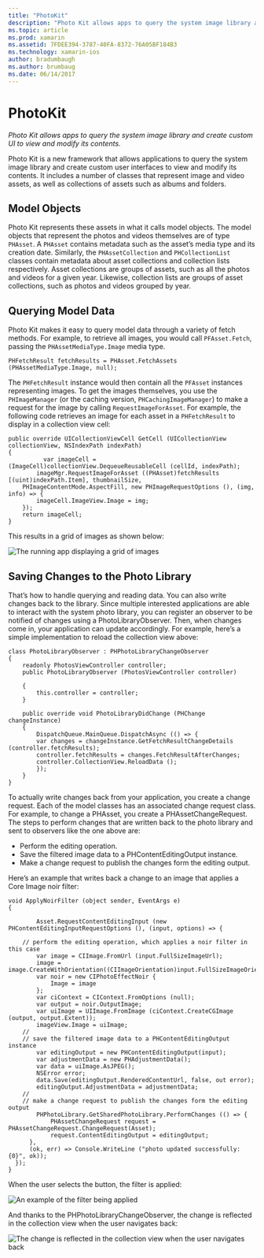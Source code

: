 ```yaml
---
title: "PhotoKit"
description: "Photo Kit allows apps to query the system image library and create custom UI to view and modify its contents."
ms.topic: article
ms.prod: xamarin
ms.assetid: 7FDEE394-3787-40FA-8372-76A05BF184B3
ms.technology: xamarin-ios
author: bradumbaugh
ms.author: brumbaug
ms.date: 06/14/2017
---
```


# PhotoKit

_Photo Kit allows apps to query the system image library and create custom UI to view and modify its contents._

Photo Kit is a new framework that allows applications to query the system image library and create custom user interfaces to view and modify its contents. It includes a number of classes that represent image and video assets, as well as collections of assets such as albums and folders.

## Model Objects
Photo Kit represents these assets in what it calls model objects. The model objects that represent the photos and videos themselves are of type `PHAsset`. A `PHAsset` contains metadata such as the asset’s media type and its creation date.
Similarly, the `PHAssetCollection` and `PHCollectionList` classes contain metadata about asset collections and collection lists respectively. Asset collections are groups of assets, such as all the photos and videos for a given year. Likewise, collection lists are groups of asset collections, such as photos and videos grouped by year.

## Querying Model Data
Photo Kit makes it easy to query model data through a variety of fetch methods. For example, to retrieve all images, you would call `PFAsset.Fetch`, passing the `PHAssetMediaType.Image` media type.

	PHFetchResult fetchResults = PHAsset.FetchAssets (PHAssetMediaType.Image, null);

The `PHFetchResult` instance would then contain all the `PFAsset` instances representing images. To get the images themselves, you use the `PHImageManager` (or the caching version, `PHCachingImageManager`) to make a request for the image by calling `RequestImageForAsset`. For example, the following code retrieves an image for each asset in a `PHFetchResult` to display in a collection view cell:


	public override UICollectionViewCell GetCell (UICollectionView collectionView, NSIndexPath indexPath)
	{
		      var imageCell = (ImageCell)collectionView.DequeueReusableCell (cellId, indexPath);
		 	imageMgr.RequestImageForAsset ((PHAsset)fetchResults [(uint)indexPath.Item], thumbnailSize,
	   	PHImageContentMode.AspectFill, new PHImageRequestOptions (), (img, info) => {
	     	imageCell.ImageView.Image = img;
	   	});
	   	return imageCell;
	}

This results in a grid of images as shown below:

![](photokit-images/image4.png "The running app displaying a grid of images")
 
## Saving Changes to the Photo Library

That’s how to handle querying and reading data. You can also write changes back to the library. Since multiple interested applications are able to interact with the system photo library, you can register an observer to be notified of changes using a PhotoLibraryObserver. Then, when changes come in, your application can update accordingly. For example, here’s a simple implementation to reload the collection view above:

	class PhotoLibraryObserver : PHPhotoLibraryChangeObserver
	{
  		readonly PhotosViewController controller;
  		public PhotoLibraryObserver (PhotosViewController controller)
  		
  		{
    		this.controller = controller;
  		}
  	
  		public override void PhotoLibraryDidChange (PHChange changeInstance)
  		{
    		DispatchQueue.MainQueue.DispatchAsync (() => {
      		var changes = changeInstance.GetFetchResultChangeDetails (controller.fetchResults);
    	  	controller.fetchResults = changes.FetchResultAfterChanges;
      		controller.CollectionView.ReloadData ();
    		});
  		}
	}
	
To actually write changes back from your application, you create a change request. Each of the model classes has an associated change request class. For example, to change a PHAsset, you create a PHAssetChangeRequest. The steps to perform changes that are written back to the photo library and sent to observers like the one above are:

-	Perform the editing operation.
-	Save the filtered image data to a PHContentEditingOutput instance.
-	Make a change request to publish the changes form the editing output.

Here’s an example that writes back a change to an image that applies a Core Image noir filter:

	void ApplyNoirFilter (object sender, EventArgs e)
	{
  			
  			Asset.RequestContentEditingInput (new PHContentEditingInputRequestOptions (), (input, options) => {
    		
    	// perform the editing operation, which applies a noir filter in this case
    		var image = CIImage.FromUrl (input.FullSizeImageUrl);
    		image = image.CreateWithOrientation((CIImageOrientation)input.FullSizeImageOrientation);
    		var noir = new CIPhotoEffectNoir {
      			Image = image
    		};
    		var ciContext = CIContext.FromOptions (null);
    		var output = noir.OutputImage;
    		var uiImage = UIImage.FromImage (ciContext.CreateCGImage (output, output.Extent));
    		imageView.Image = uiImage;
	    //
	    // save the filtered image data to a PHContentEditingOutput instance
	    	var editingOutput = new PHContentEditingOutput(input);
	    	var adjustmentData = new PHAdjustmentData();
	    	var data = uiImage.AsJPEG();
	    	NSError error;
	    	data.Save(editingOutput.RenderedContentUrl, false, out error);
			editingOutput.AdjustmentData = adjustmentData;
	    //
	    // make a change request to publish the changes form the editing output
	    	PHPhotoLibrary.GetSharedPhotoLibrary.PerformChanges (() => {
	        	PHAssetChangeRequest request = PHAssetChangeRequest.ChangeRequest(Asset);
	        	request.ContentEditingOutput = editingOutput;
	      },
	      (ok, err) => Console.WriteLine ("photo updated successfully: {0}", ok));
	  });
	}
	
When the user selects the button, the filter is applied:

![](photokit-images/image5.png "An example of the filter being applied")
 
And thanks to the PHPhotoLibraryChangeObserver, the change is reflected in the collection view when the user navigates back:

![](photokit-images/image6.png "The change is reflected in the collection view when the user navigates back")
